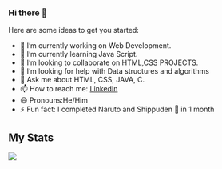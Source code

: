  ### Hi there 👋
<!--
**ParthJohri/ParthJohri** is a ✨ _special_ ✨ repository because its `README.md` (this file) appears on your GitHub profile.
 -->
Here are some ideas to get you started:

- 🔭 I’m currently working on Web Development.
- 🌱 I’m currently learning Java Script.
- 👯 I’m looking to collaborate on HTML,CSS PROJECTS.
- 🤔 I’m looking for help with Data structures and algorithms
- 💬 Ask me about HTML, CSS, JAVA, C.
- 📫 How to reach me: <a href="https://www.linkedin.com/in/parthjohri07/">LinkedIn</a>
- 😄 Pronouns:He/Him
- ⚡ Fun fact: I completed Naruto and Shippuden 🍜 in 1 month
<h2>My Stats</h2>
 <img src="https://github-readme-stats.vercel.app/api?username=ParthJohri&&show_icons=true&title_color=348781&icon_color=008b8b&text_color=008B8B&bg_color=E0FFFF">
